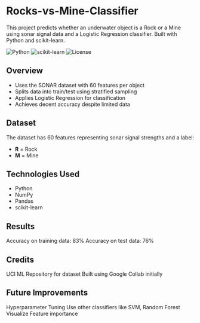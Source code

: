 # Rocks-vs-Mine-Classifier
This project predicts whether an underwater object is a Rock or a Mine  using sonar signal data and a Logistic Regression classifier. Built with Python and scikit-learn.

![Python](https://img.shields.io/badge/Python-3.10-blue.svg)
![scikit-learn](https://img.shields.io/badge/scikit--learn-1.3.0-orange)
![License](https://img.shields.io/badge/license-MIT-green)

## Overview

- Uses the SONAR dataset with 60 features per object
- Splits data into train/test using stratified sampling
- Applies Logistic Regression for classification
- Achieves decent accuracy despite limited data

## Dataset

The dataset has 60 features representing sonar signal strengths and a label:
- **R** = Rock
- **M** = Mine

## Technologies Used

- Python
- NumPy
- Pandas
- scikit-learn

## Results

Accuracy on training data:  83%
Accuracy on test data:  76%

## Credits

UCI ML Repository for dataset
Built using Google Collab initially

## Future Improvements

Hyperparameter Tuning
Use other classifiers like SVM, Random Forest
Visualize Feature importance


